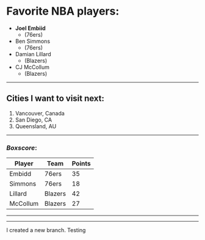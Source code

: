 # Favorite NBA players:

- **Joel Embiid**
    - (76ers)
- Ben Simmons
    - (76ers)
- Damian Lillard
    - (Blazers)
- CJ McCollum
    - (Blazers)
---
## Cities I want to visit next:

1. Vancouver, Canada
1. San Diego, CA
1. Queensland, AU


---

### *Boxscore*:

Player | Team | Points
---|---|---
Embidd | 76ers | 35
Simmons | 76ers | 18
Lillard | Blazers | 42
McCollum | Blazers | 27

---
---
I created a new branch. Testing